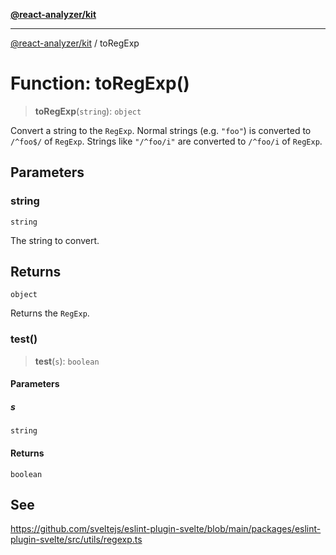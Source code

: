 [**@react-analyzer/kit**](../README.md)

***

[@react-analyzer/kit](../README.md) / toRegExp

# Function: toRegExp()

> **toRegExp**(`string`): `object`

Convert a string to the `RegExp`.
Normal strings (e.g. `"foo"`) is converted to `/^foo$/` of `RegExp`.
Strings like `"/^foo/i"` are converted to `/^foo/i` of `RegExp`.

## Parameters

### string

`string`

The string to convert.

## Returns

`object`

Returns the `RegExp`.

### test()

> **test**(`s`): `boolean`

#### Parameters

##### s

`string`

#### Returns

`boolean`

## See

https://github.com/sveltejs/eslint-plugin-svelte/blob/main/packages/eslint-plugin-svelte/src/utils/regexp.ts
